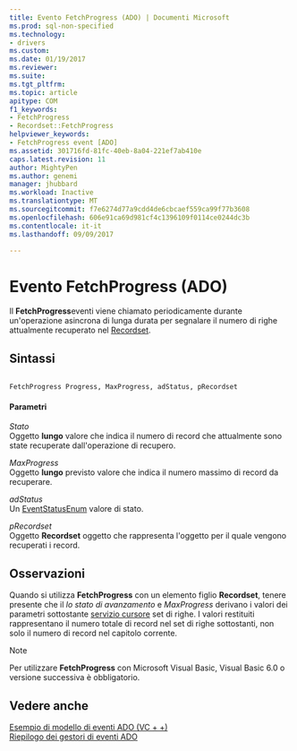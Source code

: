 ```yaml
---
title: Evento FetchProgress (ADO) | Documenti Microsoft
ms.prod: sql-non-specified
ms.technology:
- drivers
ms.custom: 
ms.date: 01/19/2017
ms.reviewer: 
ms.suite: 
ms.tgt_pltfrm: 
ms.topic: article
apitype: COM
f1_keywords:
- FetchProgress
- Recordset::FetchProgress
helpviewer_keywords:
- FetchProgress event [ADO]
ms.assetid: 301716fd-81fc-40eb-8a04-221ef7ab410e
caps.latest.revision: 11
author: MightyPen
ms.author: genemi
manager: jhubbard
ms.workload: Inactive
ms.translationtype: MT
ms.sourcegitcommit: f7e6274d77a9cdd4de6cbcaef559ca99f77b3608
ms.openlocfilehash: 606e91ca69d981cf4c1396109f0114ce0244dc3b
ms.contentlocale: it-it
ms.lasthandoff: 09/09/2017

---
```

# <a name="fetchprogress-event-ado"></a>Evento FetchProgress (ADO)
Il **FetchProgress**eventi viene chiamato periodicamente durante un'operazione asincrona di lunga durata per segnalare il numero di righe attualmente recuperato nel [Recordset](../../../ado/reference/ado-api/recordset-object-ado.md).  
  
## <a name="syntax"></a>Sintassi  
  
```  
  
FetchProgress Progress, MaxProgress, adStatus, pRecordset  
```  
  
#### <a name="parameters"></a>Parametri  
 *Stato*  
 Oggetto **lungo** valore che indica il numero di record che attualmente sono state recuperate dall'operazione di recupero.  
  
 *MaxProgress*  
 Oggetto **lungo** previsto valore che indica il numero massimo di record da recuperare.  
  
 *adStatus*  
 Un [EventStatusEnum](../../../ado/reference/ado-api/eventstatusenum.md) valore di stato.  
  
 *pRecordset*  
 Oggetto **Recordset** oggetto che rappresenta l'oggetto per il quale vengono recuperati i record.  
  
## <a name="remarks"></a>Osservazioni  
 Quando si utilizza **FetchProgress** con un elemento figlio **Recordset**, tenere presente che il *lo stato di avanzamento* e *MaxProgress* derivano i valori dei parametri sottostante [servizio cursore](../../../ado/guide/appendixes/microsoft-cursor-service-for-ole-db-ado-service-component.md) set di righe. I valori restituiti rappresentano il numero totale di record nel set di righe sottostanti, non solo il numero di record nel capitolo corrente.  
  
> [!NOTE]
>  Per utilizzare **FetchProgress** con Microsoft Visual Basic, Visual Basic 6.0 o versione successiva è obbligatorio.  
  
## <a name="see-also"></a>Vedere anche  
 [Esempio di modello di eventi ADO (VC + +)](../../../ado/reference/ado-api/ado-events-model-example-vc.md)   
 [Riepilogo dei gestori di eventi ADO](../../../ado/guide/data/ado-event-handler-summary.md)

